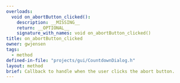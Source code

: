```yaml
---
overloads:
  void on_abortButton_clicked():
    description: __MISSING__
    return: __OPTIONAL__
    signature_with_names: void on_abortButton_clicked()
title: on_abortButton_clicked
owner: gwjensen
tags:
  - method
defined-in-file: "projects/gui/CountdownDialog.h"
layout: method
brief: Callback to handle when the user clicks the abort button.
---
```

